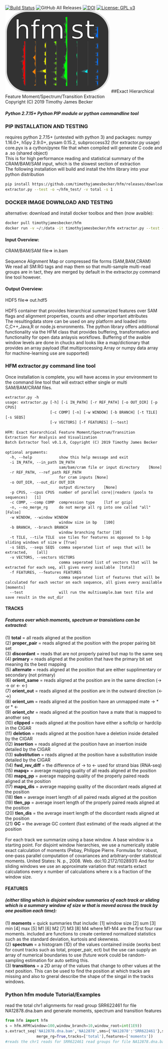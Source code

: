 [![Build Status](https://api.travis-ci.org/timothyjamesbecker/hfm.svg)](https://travis-ci.com/timothyjamesbecker/hfm) ![GitHub All Releases](https://img.shields.io/github/downloads/timothyjamesbecker/hfm/total.svg) [![DOI](https://zenodo.org/badge/192426986.svg)](https://zenodo.org/badge/latestdoi/192426986) [![License: GPL v3](https://img.shields.io/badge/License-GPLv3-blue.svg)](https://www.gnu.org/licenses/gpl-3.0)<br>
![Alt text](images/logo.png?raw=true "somacx")
##Exact Hierarchical Feature Moment/Spectrum/Transition Extraction<br>
Copyright (C) 2019 Timothy James Becker
##### Python 2.7.15+ Python PIP module or python commandline tool

### PIP INSTALLATION AND TESTING
requires python 2.7.15+ (untested with python 3) and packages: numpy 1.16.0+, h5py 2.9.0+, pysam 0.15.2, subproccess32 (for extractor.py usage)<br>
core.pyx is a cython/pyrex file that when compiled will generate C code and a .so (shared object)<br>
This is for high performance reading and statistical summary of the CRAM/BAM/SAM input, which is the slowest section of extraction<br>
The following installation will build and install the hfm library into your python distribution<br>

```bash
pip install https://github.com/timothyjamesbecker/hfm/releases/download/0.1.0/hfm-0.1.0.tar.gz
extractor.py --test -o ~/hfm_test/ -v total -s 1

```
### DOCKER IMAGE DOWNLOAD AND TESTING
alternative: download and install docker toolbox and then (now avaible):
```bash
docker pull timothyjamesbecker/hfm
docker run -v ~/:/data -it timothyjamesbecker/hfm extractor.py --test -o /data/hfm_test/ -v total -s 1
```

#### Input Overview:
CRAM/BAM/SAM file=> in.bam<br><br>
Sequence Alignment Map or compressed file forms (SAM,BAM,CRAM)<br>
We read all SM:RG tags and map them so that multi-sample multi-read groups are in tact, they are merged by default in the extractor.py command line tool however.
#### Output Overview:
HDF5 file=> out.hdf5<br><br>
HDF5 container that provides hierarchical summarized features over SAM flags and alignment properties, counts and other important attributes<br> The resultingdata store can be used on any platform and loaded into C,C++,Java,R or node.js envronments.
The python library offers additional functionality via the HFM class that provides buffering, transformation and functionality for open data anlaysis workflows. Buffering of the avaible window levels are done in chucks and looks like a map/dictionary that provides an array payload (flat multiprocessing Array or numpy data array for machine-learning use are supported)<br>


### HFM extractor.py command line tool
Once installation is complete, you will have access in your environment to the command line tool that will extract either single or multi SAM/BAM/CRAM files.
```
extractor.py -h
usage: extractor.py [-h] [-i IN_PATH] [-r REF_PATH] [-o OUT_DIR] [-p CPUS]
                    [-c COMP] [-n] [-w WINDOW] [-b BRANCH] [-t TILE] [-s SEQS]
                    [-v VECTORS] [-f FEATURES] [--test]

HFM: Exact Hierarchical Feature Moment/Spectrum/Transition
Extraction for Analysis and Visualization
Batch Extractor Tool v0.1.0, Copyright (C) 2019 Timothy James Becker

optional arguments:
  -h, --help            show this help message and exit
  -i IN_PATH, --in_path IN_PATH
                        sam/bam/cram file or input directory	[None]
  -r REF_PATH, --ref_path REF_PATH
                        for cram inputs	[None]
  -o OUT_DIR, --out_dir OUT_DIR
                        output directory	[None]
  -p CPUS, --cpus CPUS  number of parallel core||readers (pools to sequences)	[1]
  -c COMP, --comp COMP  compression type	[lzf or gzip]
  -n, --no_merge_rg     do not merge all rg into one called "all"	[False]
  -w WINDOW, --window WINDOW
                        window size in bp	[100]
  -b BRANCH, --branch BRANCH
                        window branching factor	[10]
  -t TILE, --tile TILE  use tiles for features as opposed to 1-bp sliding windows of size w	[True]
  -s SEQS, --seqs SEQS  comma seperated list of seqs that will be extracted, 	[all]
  -v VECTORS, --vectors VECTORS
                        comma seperated list of vectors that will be extracted for each seq, all gives every available	[total]
  -f FEATURES, --features FEATURES
                        comma seperated list of features that will be calculated for each vector on each sequence, all gives every available	[moments]
  --test                will run the multisample.bam test file and save result in the out_dir

```

#### TRACKS
##### Features over which moments, spectrum or transistions can be extracted:<br>
(1) <b>total</b> = all reads aligned at the position<br>
(2) <b>proper_pair</b> = reads aligned at the position with the proper pairing bit set<br>
(3) <b>discordant</b> = reads that are not properly paired but map to the same seq<br>
(4) <b>primary</b> = reads aligned at the position that have the primary bit set meaning its the best mapping<br>
(5) <b>alternate</b> = reads aligned at the position that are either supplimentary or secondary (not primary)<br>
(6) <b>orient_same</b> = reads aligned at the position are in the same direction (-> -> or <- <-)<br>
(7) <b>orient_out</b> = reads aligned at the position are in the outward direction (<- ->) <br>
(8) <b>orient_um</b> = reads aligned at the position have an unmapped mate -> * or * <-<br>
(9) <b>orient_chr</b> = reads aligned at the position have a mate that is mapped to another seq<br>
(10) <b>clipped</b> = reads aligned at the position have either a softclip or hardclip in the CIGAR<br>
(11) <b>deletion</b> = reads aligned at the position have a deletion inside detailed by the CIGAR<br>
(12) <b>insertion</b> = reads aligned at the position have an insertion inside detailed by the CIGAR<br>
(13) <b>substitution</b> = reads aligned at the position have a substitution inside detailed by the CIGAR<br>
(14) <b>fwd_rev_diff</b> = the difference of -> to <- used for strand bias (RNA-seq)<br>
(15) <b>mapq></b> = average mapping quality of all reads aligned at the position<br>
(16) <b>mapq_pp</b> = average mapping quality of the properly paired reads aligned at the position<br>
(17) <b>mapq_dis</b> = average mapping quality of the discordant reads aligned at the position<br>
(18) <b>tlen</b> = average insert length of all paired reads aligned at the position<br>
(19) <b>tlen_pp</b> = average insert length of the properly paired reads aligned at the position<br>
(20) <b>tlen_dis</b> = the average insert length of the discordant reads aligned at the position<br>
(21) <b>GC</b> = the average GC content (fast estimate) of the reads aligned at the position<br>
<br>
For each track we summarize using a base window. A base window is a starting point.  For disjoint window hierarchies, we use a numerically stable exact calculation of moments (Pebay, Philippe Pierre. Formulas for robust, one-pass parallel computation of covariances and arbitrary-order statistical moments. United States: N. p., 2008. Web. doi:10.2172/1028931) And for sliding windows we use an approximate variation that restarts extact calculations every x number of calculations where x is a fraction of the window size.
#### FEATURES 
##### (either tiling which is disjoint window summaries of each track or sliding which is a summary window of size w that is moved across the track by one position each time):
(1) <b>moments</b> = quick summaries that include: [1] window size [2] sum [3] min [4] max [5] M1 [6] M2 [7] M3 [8] M4 where M1-M4 are the first four raw moments. included are functions to create centered normalized statistics such as the standard deviation, kurtosis and skewness.<br>
(2) <b>spectrum</b> = a histogram (1D) of the values contained inside (works best for count tracks such as total, proper_pair, ect) but the use can supply an array of numerical boundaries to use (future work could be random-sampling estimation for auto setting this.<br>
(3) <b>transitions</b> = a 2D array of the values that change to other values at the next position.  This can be used to find the position at which tracks are missing and also to gneral describe the shape of the singal in the tracks windows.<br>

### Python hfm module Tutorial/Examples
read the total chr1 alignments for read group SRR622461 for file NA12878.dna.bam and generate moments, spectrum and transition features
```python
from hfm import hfm
s = hfm.HFM(window=100,window_branch=10,window_root=int(1E9))
s.extract_seq('NA12878.dna.bam','NA12878',sms={'NA12878':'SRR622461'},seq={'chr1':249250621},
              merge_rg=True,tracks=['total'],features=['moments'])
#reads the chr1 reads for SRR622461 read groups for file NA12878.dna.bam
```
